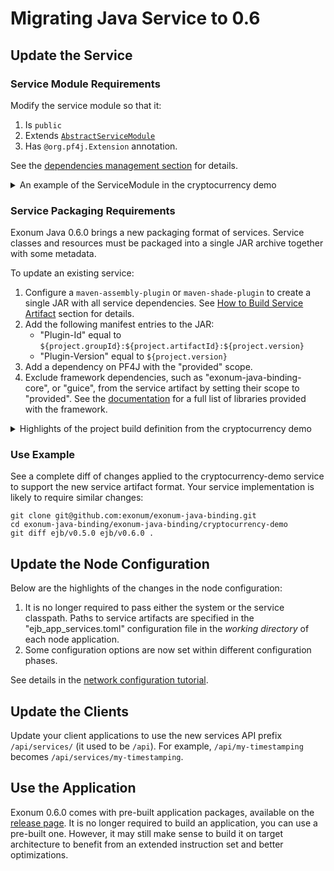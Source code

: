 # Migrating Java Service to 0.6

## Update the Service

### Service Module Requirements

Modify the service module so that it:
1. Is `public`
1. Extends [`AbstractServiceModule`][abstract-service-module-javadoc]
1. Has `@org.pf4j.Extension` annotation.

See the [dependencies management section][dep-management-docs] for details.

<details>
<summary>
An example of the ServiceModule in the cryptocurrency demo
</summary>

```java
package com.exonum.binding.cryptocurrency;

import com.exonum.binding.cryptocurrency.transactions.CryptocurrencyTransactionConverter;
import com.exonum.binding.service.AbstractServiceModule;
import com.exonum.binding.service.Service;
import com.exonum.binding.service.TransactionConverter;
import com.google.inject.Singleton;
import org.pf4j.Extension;

@Extension
public final class CryptocurrencyServiceModule extends AbstractServiceModule {

  @Override
  protected void configure() {
    bind(Service.class).to(CryptocurrencyServiceImpl.class);
    bind(CryptocurrencyService.class).to(CryptocurrencyServiceImpl.class).in(Singleton.class);
    bind(TransactionConverter.class).to(CryptocurrencyTransactionConverter.class);
  }
}
```

</details>

[abstract-service-module-javadoc]: https://exonum.com/doc/api/java-binding-core/0.6.0/com/exonum/binding/service/AbstractServiceModule.html
[dep-management-docs]: https://exonum.com/doc/version/0.12/get-started/java-binding/#dependencies-management

### Service Packaging Requirements
 
Exonum Java 0.6.0 brings a new packaging format of services. Service classes
and resources must be packaged into a single JAR archive together with some metadata.

To update an existing service:

1. Configure a `maven-assembly-plugin` or `maven-shade-plugin` to create
   a single JAR with all service dependencies.
   See [How to Build Service Artifact][how-to-build-docs] section for details.
1. Add the following manifest entries to the JAR:
    - "Plugin-Id" equal to `${project.groupId}:${project.artifactId}:${project.version}`
    - "Plugin-Version" equal to `${project.version}`
1. Add a dependency on PF4J with the "provided" scope.
1. Exclude framework dependencies, such as "exonum-java-binding-core",
   or "guice", from the service artifact by setting their scope
   to "provided". See the [documentation][using-libraries-docs]
   for a full list of libraries provided with the framework.


<details>
<summary>
Highlights of the project build definition from the cryptocurrency demo
</summary>

```xml
<project>
  
  <dependencyManagement>
    <dependencies>
      <dependency>
        <groupId>com.exonum.binding</groupId>
        <artifactId>exonum-java-binding-bom</artifactId>
        <version>${project.version}</version>
        <type>pom</type>
        <scope>import</scope>
      </dependency>
    </dependencies>
  </dependencyManagement>
  
  <dependencies>
    <dependency>
      <groupId>com.exonum.binding</groupId>
      <artifactId>exonum-java-binding-core</artifactId>
      <!-- The scope must be provided; version inherited from BOM -->
      <scope>provided</scope>
    </dependency>

    <dependency>
      <groupId>org.pf4j</groupId>
      <artifactId>pf4j</artifactId>
      <!-- The scope must be provided; version inherited from BOM -->
      <scope>provided</scope>
    </dependency>
     ⋮
  </dependencies>
  
  <build>
    <plugins>
       ⋮
      <plugin>
        <artifactId>maven-assembly-plugin</artifactId>
        <executions>
          <execution>
            <id>package-service-artifact</id>
            <phase>package</phase>
            <goals>
              <goal>single</goal>
            </goals>
          </execution>
        </executions>
        <configuration>
          <descriptorRefs>
            <descriptorRef>jar-with-dependencies</descriptorRef>
          </descriptorRefs>
          <finalName>${project.artifactId}-${project.version}-artifact</finalName>
          <appendAssemblyId>false</appendAssemblyId>
          <archive>
            <manifestEntries>
              <Plugin-Id>${project.groupId}:${project.artifactId}:${project.version}</Plugin-Id>
              <Plugin-Version>${project.version}</Plugin-Version>
            </manifestEntries>
          </archive>
        </configuration>
      </plugin>
       ⋮
    </plugins>
  </build>
    ⋮  
</project>
```

</details>

[using-libraries-docs]: https://exonum.com/doc/version/0.12/get-started/java-binding/#using-libraries
[how-to-build-docs]: https://exonum.com/doc/version/0.12/get-started/java-binding/#how-to-build-a-service-artifact

### Use Example

See a complete diff of changes applied to the cryptocurrency-demo service
to support the new service artifact format. Your service implementation
is likely to require similar changes:

```
git clone git@github.com:exonum/exonum-java-binding.git
cd exonum-java-binding/exonum-java-binding/cryptocurrency-demo
git diff ejb/v0.5.0 ejb/v0.6.0 .
```

## Update the Node Configuration

Below are the highlights of the changes in the node configuration:

1. It is no longer required to pass either the system or the service classpath.
   Paths to service artifacts are specified in the "ejb_app_services.toml" 
   configuration file in the *working directory* of each node application.
1. Some configuration options are now set within different configuration phases.

See details in the [network configuration tutorial][config-tutorial].

[config-tutorial]: https://github.com/exonum/exonum-java-binding/blob/ejb/v0.6.0/exonum-java-binding/core/rust/exonum-java/TUTORIAL.md

## Update the Clients

Update your client applications to use the new services API prefix `/api/services/` 
(it used to be `/api`). For example, `/api/my-timestamping` becomes `/api/services/my-timestamping`.

## Use the Application

Exonum 0.6.0 comes with pre-built application packages, available
on the [release page][release-page]. It is no longer required to build an application, 
you can use a pre-built one. However, it may still make sense to build it 
on target architecture to benefit from an extended instruction set and better optimizations. 

[release-page]: https://github.com/exonum/exonum-java-binding/releases/tag/ejb/v0.6.0

